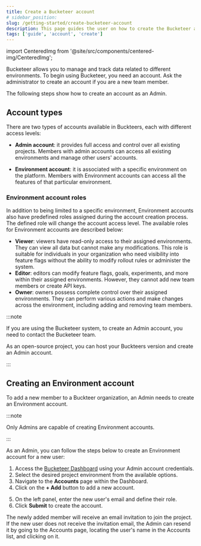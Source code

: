 ```yaml
---
title: Create a Bucketeer account
# sidebar_position:
slug: /getting-started/create-bucketeer-account
description: This page guides the user on how to create the Bucketeer account.
tags: ['guide', 'account', 'create']
---
```


import CenteredImg from '@site/src/components/centered-img/CenteredImg';

Bucketeer allows you to manage and track data related to different environments. To begin using Bucketeer, you need an account. Ask the administrator to create an account if you are a new team member.

The following steps show how to create an account as an Admin.

## Account types

There are two types of accounts available in Buckteers, each with different access levels:

- **Admin account**: it provides full access and control over all existing projects. Members with admin accounts can access all existing environments and manage other users' accounts.

- **Environment account**: it is associated with a specific environment on the platform. Members with Environment accounts can access all the features of that particular environment.

### Environment account roles

In addition to being limited to a specific environment, Environment accounts also have predefined roles assigned during the account creation process. The defined role will change the account access level. The available roles for Environment accounts are described below:

- **Viewer**: viewers have read-only access to their assigned environments. They can view all data but cannot make any modifications. This role is suitable for individuals in your organization who need visibility into feature flags without the ability to modify rollout rules or administer the system.
- **Editor**: editors can modify feature flags, goals, experiments, and more within their assigned environments. However, they cannot add new team members or create API keys.
- **Owner**: owners possess complete control over their assigned environments. They can perform various actions and make changes across the environment, including adding and removing team members.

:::note

If you are using the Bucketeer system, to create an Admin account, you need to contact the Bucketeer team.

As an open-source project, you can host your Buckteers version and create an Admin account.

:::

## Creating an Environment account

To add a new member to a Buckteer organization, an Admin needs to create an Environment account.

:::note

Only Admins are capable of creating Environment accounts.

:::

As an Admin, you can follow the steps below to create an Environment account for a new user:

1. Access the [Bucketeer Dashboard](https://dev.bucketeer.jp/) using your Admin account credentials.
2. Select the desired project environment from the available options.
3. Navigate to the **Accounts** page within the Dashboard.
4. Click on the **+ Add** button to add a new account.

<CenteredImg
  imgURL='img/getting-started/create-bucketeer-account-1.png'
  alt='Account dashboard tab'
  wSize='100%'
/>

5. On the left panel, enter the new user's email and define their role.
6. Click **Submit** to create the account.

<CenteredImg 
  imgURL='img/getting-started/create-bucketeer-account-2.png'
  wSize='400px'
  alt='Create an account'
  borderWidth='1px'/>

The newly added member will receive an email invitation to join the project. If the new user does not receive the invitation email, the Admin can resend it by going to the Accounts page, locating the user's name in the Accounts list, and clicking on it.
